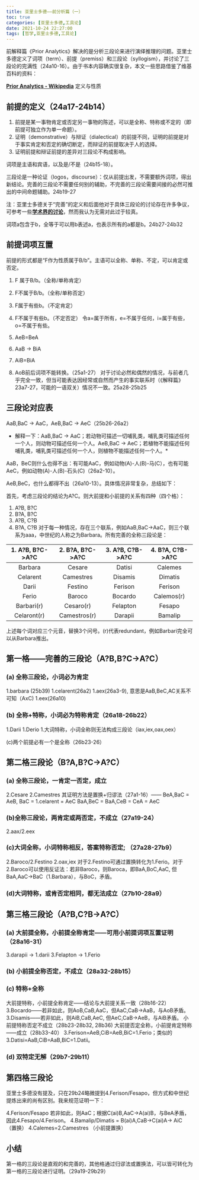 ```yaml
---
title: 亚里士多德——前分析篇（一）
toc: true
categories: [亚里士多德,工具论]
date: 2021-10-24 22:27:00
tags: [哲学,亚里士多德,工具论]
---
```


前解释篇《Prior Analytics》解决的是分析三段论来进行演绎推理的问题。亚里士多德定义了词项（term）、前提（premiss）和三段论（syllogism），并讨论了三段论的完满性（24a10-16）。由于书本内容确实很复杂，本文一些思路借鉴了维基百科的资料：

[**Prior Analytics - Wikipedia**](​https://en.wikipedia.org/wiki/Prior_Analytics)
定义与性质

## 前提的定义（24a17-24b14）

1. 前提是某一事物肯定或否定另一事物的陈述，可以是全称、特称或不定的（即前提可独立作为单一命题）。
2. 证明（demonstrative）与辩证（dialectical）的前提不同，证明的前提是对于事实肯定和否定的确切断定，而辩证的前提取决于人的选择。
3. 证明前提和辩证前提的差异对三段论不构成影响。

词项是主语和宾语，以及是/不是（24b15-18）。

三段论是一种论证（logos，discourse）：仅从前提出发，不需要额外词项，得出新结论。完善的三段论不需要任何别的辅助，不完善的三段论需要间接的必然可推出的中间命题辅助。24b19-27

注：亚里士多德关于“完善”的定义和后面他对于具体三段论的讨论存在许多争议，可参考一些[**学术界的讨论**](https://philarchive.org/archive/EBEWIA)，然而我认为无需对此过于较真。

词项a包含于b，全等于可以用b表述a，也表示所有的a都是b。24b27-24b32

## 前提词项互置

前提的形式都是“F作为性质属于B/b”。主语可以全称、单称、不定，可以肯定或否定。

1. F 属于B/b。（全称/单称肯定）
2. F不属于B/b。（全称/单称否定）
3. F属于有些b。（不定肯定）
4. F不属于有些b。（不定否定）
令a=属于所有，e=不属于任何，i=属于有些，o=不属于有些。

1. AeB=BeA
2. AaB -> BiA
3. AiB=BiA
4. AoB前后词项不能转换。（25a1-27）
对于讨论必然和偶然的情况，与前者几乎完全一致，但当可能表达因经常或自然而产生的事实联系时（《解释篇》23a7-27，可能的一语双关）情况不一致。25a28-25b25

## 三段论对应表

AaB,BaC -> AaC，AeB,BaC -> AeC（25b26-26a2）

* 解释一下：AaB,BaC -> AaC；若动物可描述一切哺乳类，哺乳类可描述任何一个人，则动物可描述任何一个人。AeB,BaC -> AeC；若植物不能描述任何哺乳类，哺乳类可描述任何一个人，则植物不能描述任何一个人。*

AaB，BeC则什么也得不出：有可能AaC，例如动物(A)-人(B)-马(C），也有可能AeC，例如动物(A)-人(B)-石头(C)（26a2-10）。

AeB,BeC，也什么都得不出（26a10-13）。具体情况非常复杂，总结如下：

首先，考虑三段论的结论为A?C。则大前提和小前提的关系有四种（四个格）：

1. A?B, B?C
2. B?A, B?C
3. A?B, C?B
4. B?A, C?B
对于每一种情况，存在三个联系，例如AaB,BaC->AaC，则三个联系为aaa，中世纪的人称之为Barbara。所有完善的全称三段论是：

| 1. A?B, B?C->A?C | 2. B?A, B?C->A?C | 3. A?B, C?B->A?C | 4. B?A, C?B->A?C |
|  :----:  | :----:  |  :----:  | :----:  |
| Barbara |	Cesare | Datisi | Calemes |
| Celarent | Camestres | Disamis | Dimatis |
| Darii | Festino | Ferison | Ferison |
| Ferio | Baroco | Bocardo | Calemos(r) |
| Barbari(r) | Cesaro(r) | Felapton | Fesapo |
| Celaront(r) | Camestros(r) | Darapii | Bamalip |

上述每个词对应三个元音，替换3个问号。(r)代表redundant，例如Barbari完全可以从Barbara推出。

## 第一格——完善的三段论（A?B,B?C->A?C）

### (a) 全称三段论，小词必为肯定
1.barbara (25b39)
1.celarent(26a2)
1.aex(26a3-9), 意思是AaB,BeC,AC关系不可知（AxC)
1.eex(26a10)

### (b) 全称+特称，小词必为特称肯定（26a18-26b22）
1.Darii
1.Derio
1.大词特称，小词全称则无法构成三段论（iax,iex,oax,oex）

(c)两个前提必有一个是全称（26b23-26）

## 第二格三段论（B?A,B?C->A?C）

### (a) 全称三段论，一肯定一否定，成立
2.Cesare
2.Camestres
其证明方法是置换+归谬法（27a1-16）——
BeA,BaC = AeB, BaC = 1.celarent = AeC
BaA,BeC = BaA,CeB = CeA = AeC

### (b)全称三段论，两肯定或两否定，不成立（27a19-24）
2.aax/2.eex

### (c)大词全称，小词特称相反，答案特称否定; （27a28-27b9）
2.Baroco/2.Festino
2.oax,iex
对于2.Festino可通过置换转化为1.Ferio。对于2.Baroco可以使用反证法：若非Baroco，则Baroca，即BaA,BoC,AaC, 但BaA,AaC->BaC（1.Barbara），与BoC，矛盾。

### (d)大词特称，或肯否定相同，都无法成立（27b10-28a9）

## 第三格三段论（A?B,C?B->A?C）

### (a) 大前提全称，小前提全称肯定——可用小前提词项互置证明（28a16-31）
3.darapii -> 1.darii 
3.Felapton -> 1.Ferio

### (b) 小前提全称否定，不成立（28a32-28b15）

### (c) 特称+全称
大前提特称，小前提全称肯定——结论与大前提关系一致（28b16-22）
3.Bocardo——若非如此，则AoB,CaB,AaC，但AaC,CaB->AaB，与AoB矛盾。
3.Disamis——若非如此，则AiB,CaB,AeC, 但AeC,CaB->AeB，与AiB矛盾。
小前提特称否定不成立（28b23-28b32, 28b36)
大前提否定全称，小前提肯定特称——成立（28b33-40）
3.Ferison=AeB,CiB=AeB,BiC=1.Ferio；类似的
3.Datisi=AaB,CiB=AaB,BiC=1.Datii。

### (d) 双特定无解（29b7-29b11）

## 第四格三段论

亚里士多德没有提及，只在29b24略微提到4.Ferison/Fesapo，但方式和中世纪提炼出来的尚有区别。我来规范证明一下：

4.Ferison/Fesapo 若非如此，则AaC；根据C(ai)B,AaC->A(ai)B，与BeA矛盾，因此4.Fesapo/4.Ferison。
4.Bamalip/Dimatis = B(ai)A,CaB->C(ai)A-> AiC （置换）
4.Calemes=2.Camestres （小前提置换）

## 小结

第一格的三段论是直观的和完善的，其他格通过归谬法或置换法，可以皆可转化为第一格的三段论进行证明。（29a19-29b29）